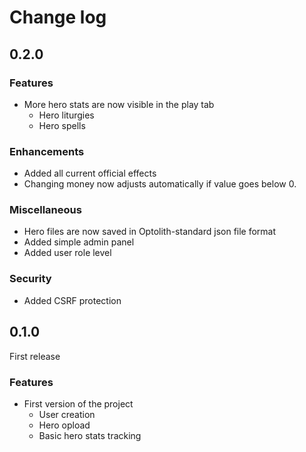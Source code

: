 # Change log

## 0.2.0

### Features

-   More hero stats are now visible in the play tab
    -   Hero liturgies
    -   Hero spells

### Enhancements

-   Added all current official effects
-   Changing money now adjusts automatically if value goes below 0.

### Miscellaneous

-   Hero files are now saved in Optolith-standard json file format
-   Added simple admin panel
-   Added user role level

### Security

-   Added CSRF protection

## 0.1.0

First release

### Features

-   First version of the project
    -   User creation
    -   Hero opload
    -   Basic hero stats tracking
